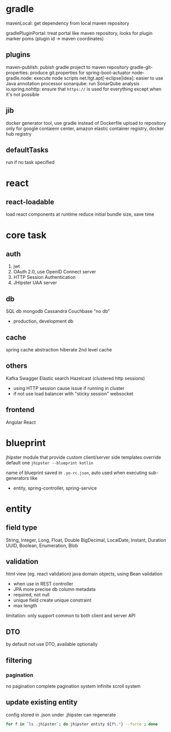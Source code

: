 # gradle
mavenLocal: 
get dependency from local maven repository

gradlePluginPortal: 
treat portal like maven repository, looks for plugin marker poms (plugin id -> maven coordinates)

## plugins
maven-publish: pubish gradle project to maven repository
gradle-git-properties: produce git.properties for spring-boot-actuator
node-gradle.node: execute node scripts
net.ltgt.apt[-eclipse|idea]: easier to use Java annotation processor
sonarqube: run SonarQube analysis
io.spring.nohttp: ensure that `https://` is used for everything except when it's not possible

## jib
docker generator tool, use gradle instead of Dockerfile upload to repository
only for google contaienr center, amazon elastic container registry, docker hub registry

## defaultTasks
run if no task specified


# react
## react-loadable
load react components at runtime
reduce initial bundle size, save time


# core task
## auth 
1. jwt
2. OAuth 2.0, use OpenID Connect server
3. HTTP Session Authentication
4. JHipster UAA server

## db
SQL db 
mongodb
Cassandra
Couchbase
"no db"

- production, development db

## cache
spring cache abstraction
hiberate 2nd level cache

## others
Kafka
Swagger
Elastic search
Hazelcast (clustered http sessions)
  - using HTTP session cause issue if running in cluster
  - if not use load balancer with "sticky session"
websocket

## frontend
Angular
React


# blueprint
jhipster module that provide custom client/server side templates override default one
`jhipster --blueprint kotlin`

name of blueprint saved in `.yo-rc.json`, auto used when executing sub-generators like
- entity, spring-controller, spring-service

# entity
## field type
String, Integer, Long, Float, Double
BigDecimal, LocalDate, Instant, Duration
UUID, Boolean, Enumeration, Blob

## validation
html view (eg. react validation)
java domain objects, using Bean validation
  - when use in REST controller
  - JPA
more precise db column metadata
  - required, not null
  - unique field create unique constraint
  - max length

limitation:
only support common to both client and server API

## DTO
by default not use DTO, available optionally

## filtering

### pagination
no pagination
complete pagination system
infinite scroll system

## update existing entity
config stored in .json under .jhipster
can regenerate

```sh
for f in `ls .jhipster`; do jhipster entity ${f%.*} --force ; done
```



